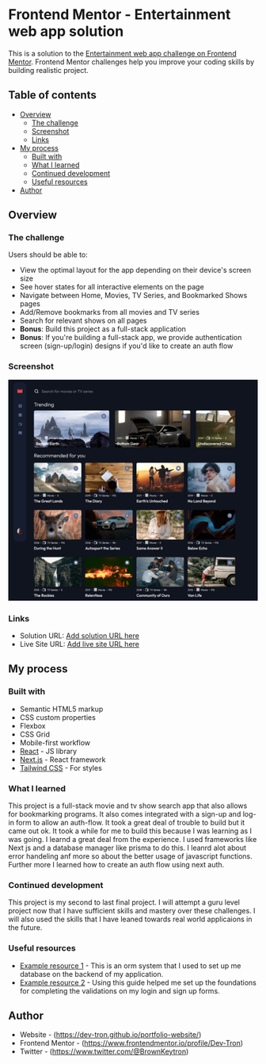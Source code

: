 # Frontend Mentor - Entertainment web app solution

This is a solution to the [Entertainment web app challenge on Frontend Mentor](https://www.frontendmentor.io/challenges/entertainment-web-app-J-UhgAW1X). Frontend Mentor challenges help you improve your coding skills by building realistic project.

## Table of contents

- [Overview](#overview)
  - [The challenge](#the-challenge)
  - [Screenshot](#screenshot)
  - [Links](#links)
- [My process](#my-process)
  - [Built with](#built-with)
  - [What I learned](#what-i-learned)
  - [Continued development](#continued-development)
  - [Useful resources](#useful-resources)
- [Author](#author)

## Overview

### The challenge

Users should be able to:

- View the optimal layout for the app depending on their device's screen size
- See hover states for all interactive elements on the page
- Navigate between Home, Movies, TV Series, and Bookmarked Shows pages
- Add/Remove bookmarks from all movies and TV series
- Search for relevant shows on all pages
- **Bonus**: Build this project as a full-stack application
- **Bonus**: If you're building a full-stack app, we provide authentication screen (sign-up/login) designs if you'd like to create an auth flow

### Screenshot

![](./public/images/programs-app.jpg)

### Links

- Solution URL: [Add solution URL here](https://github.com/Dev-Tron/programs-app-main.git)
- Live Site URL: [Add live site URL here](https://your-live-site-url.com)

## My process

### Built with

- Semantic HTML5 markup
- CSS custom properties
- Flexbox
- CSS Grid
- Mobile-first workflow
- [React](https://reactjs.org/) - JS library
- [Next.js](https://nextjs.org/) - React framework
- [Tailwind CSS](https://tailwindcss.com/) - For styles

### What I learned

This project is a full-stack movie and tv show search app that also allows for bookmarking programs. It also comes integrated with a sign-up and log-in form to allow an auth-flow. It took a great deal of trouble to build but it came out ok. It took a while for me to build this because I was learning as I was going. I learnd a great deal from the experience. I used frameworks like Next js and a database manager like prisma to do this. I leanrd alot about error handeling anf more so about the better usage of javascript functions. Further more I learned how to create an auth flow using next auth.

### Continued development

This project is my second to last final project. I will attempt a guru level project now that I have sufficient skills and mastery over these challenges. I will also used the skills that I have leaned towards real world applicaions in the future.

### Useful resources

- [Example resource 1](https://www.prisma.io/) - This is an orm system that I used to set up me database on the backend of my application.
- [Example resource 2](https://next-auth.js.org/getting-started/example) - Using this guide helped me set up the foundations for completing the validations on my login and sign up forms.

## Author

- Website - (https://dev-tron.github.io/portfolio-website/)
- Frontend Mentor - (https://www.frontendmentor.io/profile/Dev-Tron)
- Twitter - (https://www.twitter.com/@BrownKeytron)

